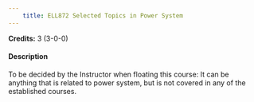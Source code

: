 ```yaml
---
    title: ELL872 Selected Topics in Power System
---
```

**Credits:** 3 (3-0-0)



#### Description 
To be decided by the Instructor when floating this course: It can be anything that is related to power system, but is not covered in any of the established courses.